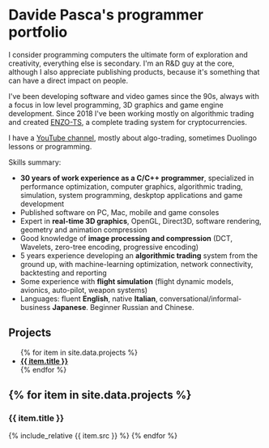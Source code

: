# Davide Pasca's programmer portfolio

I consider programming computers the ultimate form of exploration and creativity, everything else is secondary. I'm an R&D guy at the core, although I also appreciate publishing products, because it's something that can have a direct impact on people.

I've been developing software and video games since the 90s, always with a focus in low level programming, 3D graphics and game engine development. Since 2018 I've been working mostly on algorithmic trading and created [ENZO-TS](https://www.enzobot.com), a complete trading system for cryptocurrencies.

I have a [YouTube channel](https://www.youtube.com/c/DavidePasca), mostly about algo-trading, sometimes Duolingo lessons or programming.

Skills summary:
- **30 years of work experience as a C/C++ programmer**, specialized in performance optimization, computer graphics, algorithmic trading, simulation, system programming, deskptop applications and game development
-	Published software on PC, Mac, mobile and game consoles
- Expert in **real-time 3D graphics**, OpenGL, Direct3D, software rendering, geometry and animation compression
- Good knowledge of **image processing and compression** (DCT, Wavelets, zero-tree encoding, progressive encoding)
-	5 years experience developing an **algorithmic trading** system from the ground up, with machine-learning optimization, network connectivity, backtesting and reporting
-	Some experience with **flight simulation** (flight dynamic models, avionics, auto-pilot, weapon systems)
-	Languages: fluent **English**, native **Italian**, conversational/informal-business **Japanese**. Beginner Russian and Chinese.

## Projects

<ul>
  {% for item in site.data.projects %}
    <li>
      <b><a href="#{{ item.id }}">{{ item.title }}</a></b>
    </li>
  {% endfor %}
</ul>

{% for item in site.data.projects %}
---
  <h3 id="{{ item.id }}">{{ item.title }}</h3>
  {% include_relative {{ item.src }} %}
{% endfor %}

